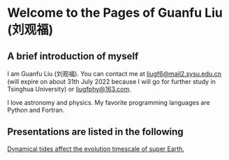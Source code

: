 # Welcome to the Pages of Guanfu Liu (刘观福)

## A brief introduction of myself
I am Guanfu Liu (刘观福). You can contact me at liugf6@mail2.sysu.edu.cn (will expire on about 31th July 2022 because I will go for further study in Tsinghua University) or liugfphy@163.com.


I love astronomy and physics. My favorite programming languages are Python and Fortran.



## Presentations are listed in the following
<a href="https://liuguanfu1119.github.io/Presentaions/Dynamical_tides_SE.pdf" target="_blank">Dynamical tides affect the evolution timescale of super
Earth.</a>
